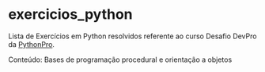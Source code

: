 # exercicios_python
Lista de Exercícios em Python resolvidos referente ao curso Desafio DevPro da [PythonPro](https://pythonpro.com.br/).

Conteúdo: Bases de programação procedural e orientação a objetos
